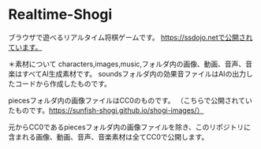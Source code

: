 # Realtime-Shogi

ブラウザで遊べるリアルタイム将棋ゲームです。
https://ssdojo.netで公開されています。


＊素材について
characters,images,music,フォルダ内の画像、動画、音声、音楽はすべてAI生成素材です。
soundsフォルダ内の効果音ファイルはAIの出力したコードから作成したものです。

piecesフォルダ内の画像ファイルはCC0のものです。
（こちらで公開されていたものです。https://sunfish-shogi.github.io/shogi-images/）

元からCC0であるpiecesフォルダ内の画像ファイルを除き、このリポジトリに含まれる画像、動画、音声、音楽素材は全てCC0で公開します。 
